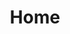 ---
title: Home
permalink: "/"
description:
hero-tagline: Shining a light on DC’s most curious and creative since ’08.
hero-header: "#DCDesignWeek 2019"
hero-subheader: September 20-27
events-header: Sundays at Carnegie
events-body: |
  We just can’t wait for September 20th to start celebrating DC Design Week! So, we’re ramping up early, with **three creative talks at the Apple Carnegie Library.** Join us on Sundays 9/8, 9/15 and 9/22 in Mount Vernon Square, when three DC designers will share their craft through this series of not-to-be-missed and highly interactive sessions. All three events are free and open to the public!
events-button: Learn More
events-button-url: /carnegie/
events-button-type: border
events-button-color: lightning-yellow
sponsors-header: Want to Sponsor DCDW2019?
sponsors-body: |
  Did you know that 2018 was the biggest DCDW yet, with 9 days of back-to-back programming in all 4 quadrants of DC, MD & VA!? That was only possible because of the generous support of our sponsors. This year, we’re looking to make DCDW2019 even better — more events, in more places, featuring even more aspects of DC’s curious and creative community. But we can’t do it alone (though we’d certainly try). We’re currently looking for partners who can help make the best DCDW a reality. Whether you’re able to offer space, offer in-kind services, or offer financial support, your contribution will make the difference. Click below to support #DCDesignWeek and be part of the excitement as an ally of the creative community.
sponsors-button: Become A Sponsor
sponsors-button-url: https://forms.gle/WEXzE1uxGjZ168bW9
sponsors-button-type: border
sponsors-button-color: lightning-yellow
layout: home
---